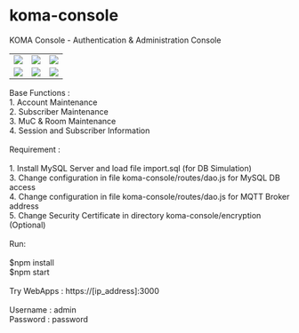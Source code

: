# koma-console
KOMA Console - Authentication & Administration Console <br />
<table>
<tr>
<td style="border:2px;color:#fff">
<img src="https://user-images.githubusercontent.com/15040338/88755779-17043600-d18c-11ea-9398-a93f2df2328c.jpg">
</td>
<td style="border:0px">
<img src="https://user-images.githubusercontent.com/15040338/88760207-c47c4700-d196-11ea-9963-7c9dbdb2b683.jpg">
</td>
<td style="border:0px">
<img src="https://user-images.githubusercontent.com/15040338/88760212-cb0abe80-d196-11ea-8b72-cebdf4b79216.jpg">
</td>
</tr>
<tr>
<td style="border:0px">
<img src="https://user-images.githubusercontent.com/15040338/88760224-d1993600-d196-11ea-88ca-66602531aa04.jpg">
</td>
<td style="border:0px">
<img src="https://user-images.githubusercontent.com/15040338/88760249-dc53cb00-d196-11ea-950d-3a1492727e83.jpg">
</td>
<td style="border:0px">
<img src="https://user-images.githubusercontent.com/15040338/88760265-e1b11580-d196-11ea-95a9-5b27c0582e5d.jpg">
</td>
</tr>
</table>
Base Functions : <br />
1. Account Maintenance <br />
2. Subscriber Maintenance <br />
3. MuC & Room Maintenance <br />
4. Session and Subscriber Information <br />
<br />
Requirement : <br />
<br />
1. Install MySQL Server and load file import.sql (for DB Simulation) <br />
3. Change configuration in file koma-console/routes/dao.js for MySQL DB access <br />
4. Change configuration in file koma-console/routes/dao.js for MQTT Broker address <br />
5. Change Security Certificate in directory koma-console/encryption (Optional) <br />
<br />
Run: <br />
<br />
  $npm install <br />
  $npm start <br />
<br />
Try WebApps : https://[ip_address]:3000 <br />
<br />
Username : admin <br />
Password : password <br />
<br />
